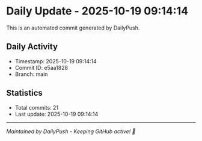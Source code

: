 # Daily Update - 2025-10-19 09:14:14

This is an automated commit generated by DailyPush.

## Daily Activity
- Timestamp: 2025-10-19 09:14:14
- Commit ID: e5aa1828
- Branch: main

## Statistics
- Total commits: 21
- Last update: 2025-10-19 09:14:14

---
*Maintained by DailyPush - Keeping GitHub active! 🚀*
